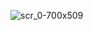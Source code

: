 ![scr_0-700x509](https://cloud.githubusercontent.com/assets/17462486/13798141/aafd68a6-eae9-11e5-9236-8171c905526a.jpg)
